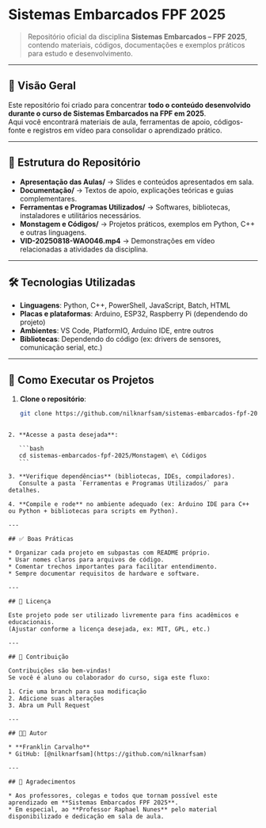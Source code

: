 # Sistemas Embarcados FPF 2025

> Repositório oficial da disciplina **Sistemas Embarcados – FPF 2025**, contendo materiais, códigos, documentações e exemplos práticos para estudo e desenvolvimento.

---

## 🧭 Visão Geral

Este repositório foi criado para concentrar **todo o conteúdo desenvolvido durante o curso de Sistemas Embarcados na FPF em 2025**.  
Aqui você encontrará materiais de aula, ferramentas de apoio, códigos-fonte e registros em vídeo para consolidar o aprendizado prático.

---

## 📂 Estrutura do Repositório

- **Apresentação das Aulas/** → Slides e conteúdos apresentados em sala.  
- **Documentação/** → Textos de apoio, explicações teóricas e guias complementares.  
- **Ferramentas e Programas Utilizados/** → Softwares, bibliotecas, instaladores e utilitários necessários.  
- **Monstagem e Códigos/** → Projetos práticos, exemplos em Python, C++ e outras linguagens.  
- **VID-20250818-WA0046.mp4** → Demonstrações em vídeo relacionadas a atividades da disciplina.  

---

## 🛠 Tecnologias Utilizadas

- **Linguagens**: Python, C++, PowerShell, JavaScript, Batch, HTML  
- **Placas e plataformas**: Arduino, ESP32, Raspberry Pi (dependendo do projeto)  
- **Ambientes**: VS Code, PlatformIO, Arduino IDE, entre outros  
- **Bibliotecas**: Dependendo do código (ex: drivers de sensores, comunicação serial, etc.)  

---

## 🚀 Como Executar os Projetos

1. **Clone o repositório**:
   ```bash
   git clone https://github.com/nilknarfsam/sistemas-embarcados-fpf-2025.git
````

2. **Acesse a pasta desejada**:

   ```bash
   cd sistemas-embarcados-fpf-2025/Monstagem\ e\ Códigos
   ```

3. **Verifique dependências** (bibliotecas, IDEs, compiladores).
   Consulte a pasta `Ferramentas e Programas Utilizados/` para detalhes.

4. **Compile e rode** no ambiente adequado (ex: Arduino IDE para C++ ou Python + bibliotecas para scripts em Python).

---

## ✅ Boas Práticas

* Organizar cada projeto em subpastas com README próprio.
* Usar nomes claros para arquivos de código.
* Comentar trechos importantes para facilitar entendimento.
* Sempre documentar requisitos de hardware e software.

---

## 📜 Licença

Este projeto pode ser utilizado livremente para fins acadêmicos e educacionais.
(Ajustar conforme a licença desejada, ex: MIT, GPL, etc.)

---

## 🤝 Contribuição

Contribuições são bem-vindas!
Se você é aluno ou colaborador do curso, siga este fluxo:

1. Crie uma branch para sua modificação
2. Adicione suas alterações
3. Abra um Pull Request

---

## 👨‍🏫 Autor

* **Franklin Carvalho**
* GitHub: [@nilknarfsam](https://github.com/nilknarfsam)

---

## 🌟 Agradecimentos

* Aos professores, colegas e todos que tornam possível este aprendizado em **Sistemas Embarcados FPF 2025**.
* Em especial, ao **Professor Raphael Nunes** pelo material disponibilizado e dedicação em sala de aula.


